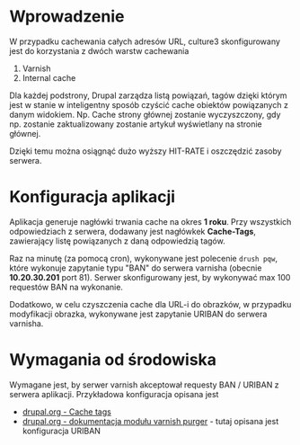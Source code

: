 # Wprowadzenie #

W przypadku cachewania całych adresów URL, culture3 skonfigurowany jest do korzystania z dwóch warstw cachewania

1. Varnish
2. Internal cache

Dla każdej podstrony, Drupal zarządza listą powiązań, tagów dzięki którym jest w stanie w inteligentny sposób czyścić
cache obiektów powiązanych z danym widokiem. Np. Cache strony głównej zostanie wyczyszczony, gdy np. zostanie zaktualizowany
zostanie artykuł wyświetlany na stronie głównej. 

Dzięki temu można osiągnąć dużo wyższy HIT-RATE i oszczędzić zasoby serwera. 


# Konfiguracja aplikacji #

Aplikacja generuje nagłówki trwania cache na okres **1 roku**. Przy wszystkich odpowiedziach z serwera, dodawany jest nagłówkek
**Cache-Tags**, zawierający listę powiązanych z daną odpowiedzią tagów.

Raz na minutę (za pomocą cron), wykonywane jest polecenie ```drush pqw```, które wykonuje zapytanie typu "BAN" do serwera varnisha (obecnie **10.20.30.201** port 81).
Serwer skonfigurowany jest, by wykonywać max 100 requestów BAN na wykonanie. 

Dodatkowo, w celu czyszczenia cache dla URL-i do obrazków, w przypadku modyfikacji obrazka, wykonywane jest zapytanie URIBAN do serwera varnisha.

# Wymagania od środowiska

Wymagane jest, by serwer varnish akceptował requesty BAN / URIBAN z serwera aplikacji. Przykładowa konfiguracja opisana jest
- [drupal.org - Cache tags](https://www.drupal.org/docs/8/api/cache-api/cache-tags-varnish)
- [drupal.org - dokumentacja modułu varnish purger](https://www.drupal.org/project/varnish_purge) - tutaj opisana jest konfiguracja URIBAN

